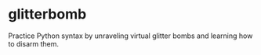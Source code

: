 # glitterbomb
Practice Python syntax by unraveling virtual glitter bombs and learning how to disarm them.
